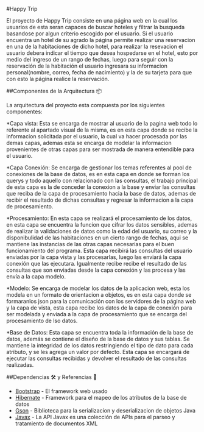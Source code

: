 #Happy Trip

El proyecto de Happy Trip consiste en una página web en la cual los usuarios de esta seran capaces de buscar hoteles y filtrar la busqueda basandose por algun criterio escogido por el usuario. Si el usuario encuentra un hotel de su agrado la página permite realizar una reservacion en una de la habitaciones de dicho hotel, para realizar la resevacion el usuario debera indicar el tiempo que desea hospedarse en el hotel, esto por medio del ingreso de un rango de fechas, luego para seguir con la reservación de la habitación el usuario ingresara su informacion personal(nombre, correo, fecha de nacimiento) y la de su tarjeta para que con esto la página realice la reservación.

##Componentes de la Arquitectura 📦

La arquitectura del proyecto esta compuesta por los siguientes componentes:

*Capa vista: Esta se encarga de mostrar al usuario de la pagina web todo lo referente al apartado visual de la misma,
es en esta capa donde se recibe la informacion solicitada por el usuario, la cual va hacer procesada por las demas capas, ademas 
esta se encarga de modelar la informacion provenientes de otras capas para ser mostrada de manera entendible para el usuario.

*Capa Conexión: Se encarga de gestionar los temas referentes al pool de conexiones de la base de datos, es en esta capa en donde se forman los querys y todo aquello con relacionado con las consultas, el trabajo principal de esta capa es la de conceder la conexion a la base y enviar las consultas que reciba de la capa de procesamiento hacia la base de datos, ademas de recibir el resultado de dichas consultas y regresar la informacion a la capa de procesamiento.

*Procesamiento: En esta capa se realizará el procesamiento de los datos, en esta capa se encuentra la funcion que cifrar los datos sensibles, ademas de realizar la validaciones de datos como la edad del usuario, su correo y la disponibulidad de las habitaciones en un cierto rango de fechas, aqui se mantiene las instancias de las otras capas necesarias para el buen funcionamiento del programa. 
Esta capa recibirá las consultas del usuario enviadas por la capa vista y las procesarlas, luego las enviará la capa conexión que las ejecutara. Igualmente recibe recibe el resultado de las consultas que son enviadas desde la capa conexión y las procesa y las envía a la capa modelo.

*Modelo: Se encarga de modelar los datos de la aplicacion web, esta los modela en un formato de orientacion a objetos, es en esta capa donde se formaranlos json para la comunicación con los servidores de la página web y la capa de vista, esta capa recibe los datos de la capa de conexión para ser modelada y enviada a la capa de procesamiento que se encarga del procesamiento de lso datos.

*Base de Datos: Esta capa se encuentra toda la información de la base de datos, además se contiene el diseño de la base de datos y sus tablas. Se mantiene la integridad de los datos restringiendo el tipo de dato para cada atributo, y se les agrega un valor por defecto. Esta capa se encargará de ejecutar las consultas recibidas y devolver el resultado de las consultas realizadas.
 

##Dependencias 🛠️ y Referencias 📄

* [Bootstrap](https://getbootstrap.com/) - El framework web usado
* [Hibernate](https://hibernate.org/) - Framework para el mapeo de los atributos de la base de datos
* [Gson](https://github.com/google/gson) - Biblioteca para la serializacion y deserializacion de objetos Java
* [Javax](https://mvnrepository.com/artifact/javax) - La API Javax es una colección de APIs para el parseo y tratamiento de documentos XML 




